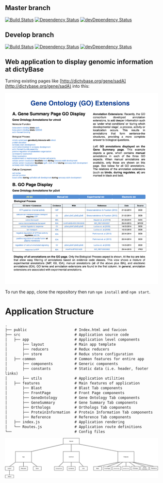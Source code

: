 ## Master branch
[![Build Status](https://travis-ci.org/dictyBase/Genomepage.svg?branch=master)](https://travis-ci.org/dictyBase/Genomepage)
[![Dependency Status](https://david-dm.org/dictybase/genomepage/master.svg?style=flat-square)](https://david-dm.org/dictybase/genomepage/master)
[![devDependency Status](https://david-dm.org/dictybase/genomepage/master/dev-status.svg?style=flat-square)](https://david-dm.org/dictybase/genomepage/master?type=dev)

## Develop branch
[![Build Status](https://travis-ci.org/dictyBase/Genomepage.svg?branch=develop)](https://travis-ci.org/dictyBase/Genomepage)
[![Dependency Status](https://david-dm.org/dictybase/genomepage/develop.svg?style=flat-square)](https://david-dm.org/dictybase/genomepage/develop)
[![devDependency Status](https://david-dm.org/dictybase/genomepage/develop/dev-status.svg?style=flat-square)](https://david-dm.org/dictybase/genomepage/develop?type=dev)

## Web application to display genomic information at dictyBase

Turning existing pages like [http://dictybase.org/gene/sadA](http://dictybase.org/gene/sadA) into this:

![alt text](https://github.com/dictyBase/Genomepage/blob/develop/go-page-display.png "Go Page Display mockup")

To run the app, clone the repository then run `npm install` and `npm start`.

# Application Structure

```
.
├── public                      # Index.html and favicon 
├── src                         # Application source code
│   ├── app                     # Application level components
│       ├── layout              # Main app template
│       ├── reducers            # Redux reducers
│       ├── store               # Redux store configuration
│   ├── common                  # Common features for entire app
│       ├── components          # Generic components
│       ├── constants           # Static data (i.e. header, footer links)
│       ├── utils               # Application utilities
│   ├── features                # Main features of application
│       ├── Blast               # Blast Tab components
│       ├── FrontPage           # Front Page components
│       ├── GeneOntology        # Gene Ontology Tab components
│       ├── GeneSummary         # Gene Summary Tab components
│       ├── Orthologs           # Orthologs Tab components
│       ├── ProteinInformation  # Protein Information Tab components
│       ├── Reference           # Reference Tab components
│   ├── index.js                # Application rendering
│   └── Routes.js               # Application route definitions
└──                             # Config files
```

![alt text](https://github.com/dictyBase/Genomepage/blob/develop/tree_diagram.png "Genomepage Tree Diagram")
